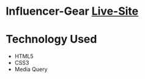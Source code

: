 # Influencer-Gear [Live-Site](https://ishrakabir.github.io/Influencer-Gear/)
# Technology Used
* HTML5 
* CSS3 
* Media Query 
